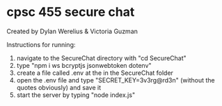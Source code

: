 # cpsc 455 secure chat
Created by Dylan Werelius & Victoria Guzman
 
Instructions for running:

1. navigate to the SecureChat directory with "cd SecureChat"
2. type "npm i ws bcryptjs jsonwebtoken dotenv"
3. create a file called .env at the in the SecureChat folder
4. open the .env file and type "SECRET_KEY=3v3rg@rd3n" (without the quotes obviously) and save it
5. start the server by typing "node index.js"
